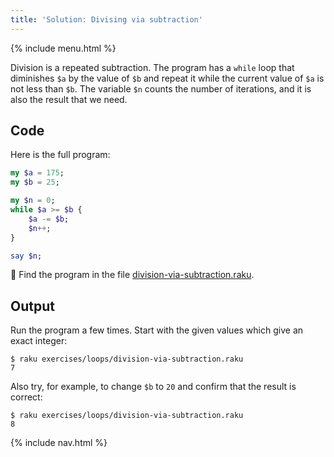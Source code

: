 ```yaml
---
title: 'Solution: Divising via subtraction'
---
```


{% include menu.html %}

Division is a repeated subtraction. The program has a `while` loop that diminishes `$a` by the value of `$b` and repeat it while the current value of `$a` is not less than `$b`. The variable `$n` counts the number of iterations, and it is also the result that we need.

## Code

Here is the full program:

```raku
my $a = 175;
my $b = 25;

my $n = 0;
while $a >= $b {
    $a -= $b;
    $n++;
}

say $n;
```

🦋 Find the program in the file [division-via-subtraction.raku](https://github.com/ash/raku-course/blob/master/exercises/loops/exercises/division-via-subtraction.raku).

## Output

Run the program a few times. Start with the given values which give an exact integer:

```console
$ raku exercises/loops/division-via-subtraction.raku
7
```

Also try, for example, to change `$b` to `20` and confirm that the result is correct:

```console
$ raku exercises/loops/division-via-subtraction.raku
8
```

{% include nav.html %}
